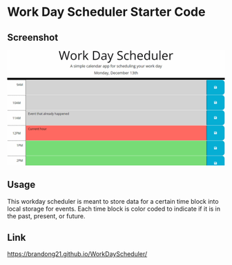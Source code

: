 # Work Day Scheduler Starter Code

## Screenshot
![SC gif](05-third-party-apis-homework-demo.gif)

## Usage
This workday scheduler is meant to store data for a certain time block into local storage for events. Each time block is color coded to indicate if it is in the past, present, or future. 

## Link
https://brandong21.github.io/WorkDayScheduler/